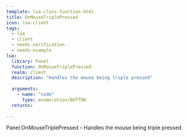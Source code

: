 ```yaml
---
template: lua-class-function.html
title: OnMouseTriplePressed
icon: lua-client
tags:
  - lua
  - client
  - needs-verification
  - needs-example
lua:
  library: Panel
  function: OnMouseTriplePressed
  realm: client
  description: "Handles the mouse being triple pressed"
  
  arguments:
    - name: "code"
      type: enumeration/BUTTON
  returns:
    
---
```


<div class="lua__search__keywords">
Panel:OnMouseTriplePressed &#x2013; Handles the mouse being triple pressed
</div>
